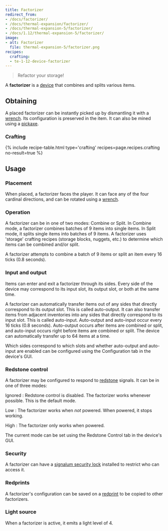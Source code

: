 ```yaml
---
title: Factorizer
redirect_from:
- /docs/factorizer/
- /docs/thermal-expansion/factorizer/
- /docs/thermal-expansion-5/factorizer/
- /docs/1.12/thermal-expansion-5/factorizer/
image:
- alt: Factorizer
  file: thermal-expansion-5/factorizer.png
recipes:
  crafting:
  - te-1-12-device-factorizer
---
```


> Refactor your storage!


A **factorizer** is a [device](../devices/) that combines and splits various
items.


Obtaining
---------

A placed factorizer can be instantly picked up by dismantling it with a
[wrench](../../wrenches/). Its configuration is preserved in the item. It can
also be mined using a [pickaxe](https://minecraft.wiki/w/Pickaxe).

### Crafting
{% include recipe-table.html type='crafting' recipes=page.recipes.crafting no-result=true %}


Usage
-----

### Placement
When placed, a factorizer faces the player. It can face any of the four cardinal
directions, and can be rotated using a [wrench](../../wrenches/).

### Operation
A factorizer can be in one of two modes: Combine or Split. In Combine mode, a
factorizer combines batches of 9 items into single items. In Split mode, it
splits single items into batches of 9 items. A factorizer uses 'storage'
crafting recipes (storage blocks, nuggets, etc.) to determine which items can be
combined and/or split.

A factorizer attempts to combine a batch of 9 items or split an item every 16
ticks (0.8 seconds).

### Input and output
Items can enter and exit a factorizer through its sides. Every side of the
device may correspond to its input slot, its output slot, or both at the same
time.

A factorizer can automatically transfer items out of any sides that directly
correspond to its output slot. This is called auto-output. It can also transfer
items from adjacent inventories into any sides that directly correspond to its
input slot. This is called auto-input. Auto-output and auto-input occur every 16
ticks (0.8 seconds). Auto-output occurs after items are combined or split, and
auto-input occurs right before items are combined or split. The device can
automatically transfer up to 64 items at a time.

Which sides correspond to which slots and whether auto-output and auto-input are
enabled can be configured using the Configuration tab in the device's GUI.

### Redstone control
A factorizer may be configured to respond to
[redstone](https://minecraft.wiki/w/Redstone) signals. It can be in one
of three modes:

Ignored
: Redstone control is disabled. The factorizer works whenever possible. This is
the default mode.

Low
: The factorizer works when *not* powered. When powered, it stops working.

High
: The factorizer only works when powered.

The current mode can be set using the Redstone Control tab in the device's GUI.

### Security
A factorizer can have a [signalum security lock](../../thermal-foundation/signalum-security-lock/)
installed to restrict who can access it.

### Redprints
A factorizer's configuration can be saved on a [redprint](../../thermal-foundation/redprint/) to be
copied to other factorizers.

### Light source
When a factorizer is active, it emits a light level of 4.
